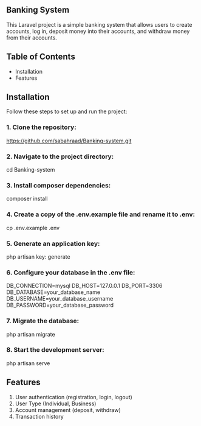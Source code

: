 
## Banking System

This Laravel project is a simple banking system that allows users to create accounts, log in, deposit money into their accounts, and withdraw money from their accounts.

## Table of Contents
- Installation
- Features

## Installation

Follow these steps to set up and run the project:

### 1. Clone the repository:
  https://github.com/sabahraad/Banking-system.git
### 2. Navigate to the project directory:
 cd Banking-system
### 3. Install composer dependencies:
 composer install
### 4. Create a copy of the .env.example file and rename it to .env:
 cp .env.example .env
### 5. Generate an application key:
 php artisan key: generate
### 6. Configure your database in the .env file:
 DB_CONNECTION=mysql
 DB_HOST=127.0.0.1
 DB_PORT=3306
 DB_DATABASE=your_database_name
 DB_USERNAME=your_database_username
 DB_PASSWORD=your_database_password
### 7. Migrate the database:
 php artisan migrate
### 8. Start the development server:
 php artisan serve

## Features
1. User authentication (registration, login, logout)
2. User Type (Individual, Business)
3. Account management (deposit, withdraw)
4. Transaction history

